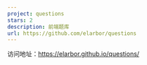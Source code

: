 ```yaml
---
project: questions
stars: 2
description: 前端题库
url: https://github.com/elarbor/questions
---
```


访问地址：https://elarbor.github.io/questions/
